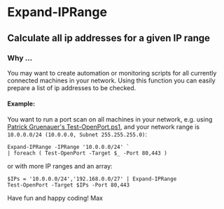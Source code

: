 # Expand-IPRange

## Calculate all ip addresses for a given IP range

### Why ...

You may want to create automation or monitoring scripts for all currently connected machines in your network. Using this function you can easily prepare a list of ip addresses to be checked.

#### Example:

You want to run a port scan on all machines in your network, e.g. using [Patrick Gruenauer's Test-OpenPort.ps1](https://www.powershellgallery.com/packages/Test-OpenPort), and your network range is `10.0.0.0/24 (10.0.0.0, Subnet 255.255.255.0)`:

    Expand-IPRange -IPRange '10.0.0.0/24' `
    | foreach ( Test-OpenPort -Target $_ -Port 80,443 )

or with more IP ranges and an array:

    $IPs = '10.0.0.0/24','192.168.0.0/27' | Expand-IPRange
    Test-OpenPort -Target $IPs -Port 80,443


Have fun and happy coding!
Max
